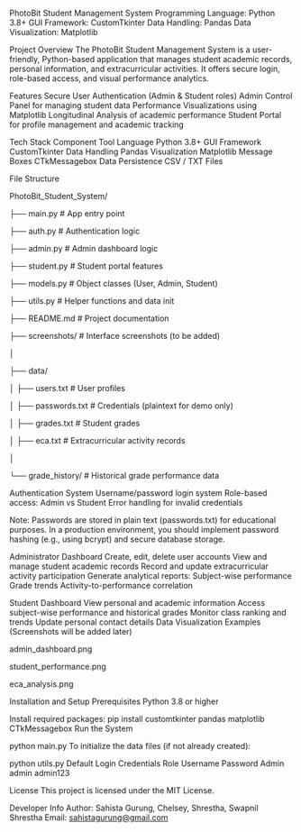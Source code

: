 PhotoBit Student Management System
Programming Language: Python 3.8+
GUI Framework: CustomTkinter
Data Handling: Pandas
Data Visualization: Matplotlib

Project Overview
The PhotoBit Student Management System is a user-friendly, Python-based application that manages student academic records, personal information, 
and extracurricular activities. It offers secure login, role-based access, and visual performance analytics.

Features
Secure User Authentication (Admin & Student roles)
Admin Control Panel for managing student data
Performance Visualizations using Matplotlib
Longitudinal Analysis of academic performance
Student Portal for profile management and academic tracking

Tech Stack
Component          	Tool
Language	          Python 3.8+
GUI Framework	      CustomTkinter
Data Handling	      Pandas
Visualization	      Matplotlib
Message Boxes	      CTkMessagebox
Data Persistence	  CSV / TXT Files

File Structure

PhotoBit_Student_System/

├── main.py             # App entry point

├── auth.py             # Authentication logic

├── admin.py            # Admin dashboard logic

├── student.py          # Student portal features

├── models.py           # Object classes (User, Admin, Student)

├── utils.py            # Helper functions and data init

├── README.md           # Project documentation

├── screenshots/        # Interface screenshots (to be added)

│

├── data/

│   ├── users.txt       # User profiles

│   ├── passwords.txt   # Credentials (plaintext for demo only)

│   ├── grades.txt      # Student grades

│   ├── eca.txt         # Extracurricular activity records

│

└── grade_history/      # Historical grade performance data


Authentication System
Username/password login system
Role-based access: Admin vs Student
Error handling for invalid credentials

Note:
Passwords are stored in plain text (passwords.txt) for educational purposes. In a production environment, you should implement password hashing (e.g., using bcrypt) and secure database storage.

Administrator Dashboard
Create, edit, delete user accounts
View and manage student academic records
Record and update extracurricular activity participation
Generate analytical reports:
   Subject-wise performance
   Grade trends
   Activity-to-performance correlation

Student Dashboard
View personal and academic information
Access subject-wise performance and historical grades
Monitor class ranking and trends
Update personal contact details
Data Visualization Examples
(Screenshots will be added later)

admin_dashboard.png

student_performance.png

eca_analysis.png

Installation and Setup
Prerequisites
Python 3.8 or higher

Install required packages:
pip install customtkinter pandas matplotlib CTkMessagebox
Run the System

python main.py
To initialize the data files (if not already created):


python utils.py
Default Login Credentials
Role	Username	Password
Admin	admin	admin123

License
This project is licensed under the MIT License.

Developer Info
Author: Sahista Gurung, Chelsey, Shrestha, Swapnil Shrestha
Email: sahistagurung@gmail.com

